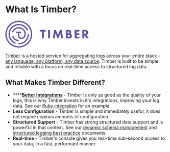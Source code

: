 # What Is Timber?

![](.gitbook/assets/logo-purple.png)

[Timber](https://timber.io/) is a hosted service for aggregating logs across your entire stack - [any language, any platform, any data source](guides/sending-logs-to-timber.md#integration-methods). Timber is built to be simple and reliable with a focus on real-time access to structured log data.

## What Makes Timber Different?

* \*\*\*\*[**Better Integrations**](guides/sending-logs-to-timber.md#integration-methods) - Timber is only as good as the quality of your logs, this is why Timber invests in it's integrations, improving your log data. See our [Ruby integration](setup/languages/ruby/) for an example.
* **Less Configuration** - Timber is simple and immediately useful, it does not require copious amounts of configuration.
* **Structured Support** - Timber has strong structured data support and is powerful in that context. See our [dynamic schema management](under-the-hood/schema-maintenance.md) and [structured logging best practice](guides/structured-logging-best-practices.md) documents.
* **Real-time** - Timber's console gives you real-time sub-second access to your data, in a fast, performant manner.

